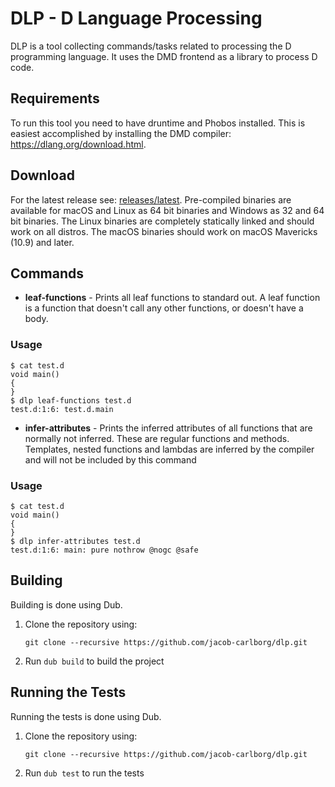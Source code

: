 # DLP - D Language Processing

DLP is a tool collecting commands/tasks related to processing the
D programming language. It uses the DMD frontend as a library to process D code.

## Requirements

To run this tool you need to have druntime and Phobos installed. This is easiest
accomplished by installing the DMD compiler: https://dlang.org/download.html.

## Download

For the latest release see: [releases/latest](https://github.com/jacob-carlborg/dlp/releases/latest).
Pre-compiled binaries are available for macOS and Linux as 64 bit binaries and
Windows as 32 and 64 bit binaries. The Linux binaries are completely statically
linked and should work on all distros. The macOS binaries should work on macOS
Mavericks (10.9) and later.

## Commands

* **leaf-functions** - Prints all leaf functions to standard out. A leaf
  function is a function that doesn't call any other functions, or doesn't have
  a body.

### Usage

```
$ cat test.d
void main()
{
}
$ dlp leaf-functions test.d
test.d:1:6: test.d.main
```

* **infer-attributes** - Prints the inferred attributes of all functions that
  are normally not inferred. These are regular functions and methods. Templates,
  nested functions and lambdas are inferred by the compiler and will not be
  included by this command

### Usage

```
$ cat test.d
void main()
{
}
$ dlp infer-attributes test.d
test.d:1:6: main: pure nothrow @nogc @safe
```

## Building

Building is done using Dub.

1. Clone the repository using:
    ```
    git clone --recursive https://github.com/jacob-carlborg/dlp.git
    ```
1. Run `dub build` to build the project

## Running the Tests

Running the tests is done using Dub.

1. Clone the repository using:
    ```
    git clone --recursive https://github.com/jacob-carlborg/dlp.git
    ```
1. Run `dub test` to run the tests
